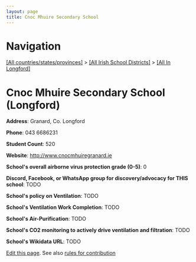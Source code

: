 ```yaml
---
layout: page
title: Cnoc Mhuire Secondary School
---
```

# Navigation

[[All countries/states/provinces]](../../..) > [[All Irish School Districts]](../..) > [[All In Longford]](..)

# Cnoc Mhuire Secondary School (Longford)

**Address**: Granard, Co. Longford

**Phone**: 043 6686231

**Student Count**: 520

**Website**: <http://www.cnocmhuiregranard.ie>

**School's overall airborne virus protection grade (0-5)**: 0

**Discord, Facebook, or WhatsApp group for discovery/advocacy for THIS school**: TODO

**School's policy on Ventilation**: TODO

**School's Ventilation Work Completion**: TODO

**School's Air-Purification**: TODO

**School's CO2 monitoring to actively drive ventilation and filtration**: TODO

**School's Wikidata URL**: TODO


[Edit this page](https://github.com/ventilate-schools/Ireland/edit/main/./Longford/Cnoc_Mhuire_Secondary_School.md). See also [rules for contribution](../../../contribution-rules/)